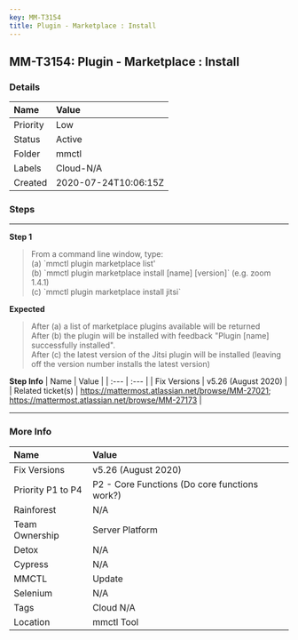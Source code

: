 ```yaml
---
key: MM-T3154
title: Plugin - Marketplace : Install
---
```


## MM-T3154: Plugin - Marketplace : Install

### Details

| Name     | Value                |
| :------- | :------------------- |
| Priority | Low                  |
| Status   | Active               |
| Folder   | mmctl                |
| Labels   | Cloud-N/A            |
| Created  | 2020-07-24T10:06:15Z |

### Steps

<hr/>

**Step 1**

> <article>From a command line window, type:<br>(a) `mmctl plugin marketplace list'<br>(b) `mmctl plugin marketplace install [name] [version]` (e.g. zoom 1.4.1)<br>(c) `mmctl plugin marketplace install jitsi`</article>

**Expected**

> <article>After (a) a list of marketplace plugins available will be returned<br>After (b) the plugin will be installed with feedback "Plugin [name] successfully installed".<br>After (c) the latest version of the Jitsi plugin will be installed (leaving off the version number installs the latest version)</article>

**Step Info**
| Name | Value |
| :--- | :--- |
| Fix Versions | v5.26 (August 2020) |
| Related ticket(s) | https://mattermost.atlassian.net/browse/MM-27021; https://mattermost.atlassian.net/browse/MM-27173 |

<hr/>

### More Info

| Name              | Value                                         |
| :---------------- | :-------------------------------------------- |
| Fix Versions      | v5.26 (August 2020)                           |
| Priority P1 to P4 | P2 - Core Functions (Do core functions work?) |
| Rainforest        | N/A                                           |
| Team Ownership    | Server Platform                               |
| Detox             | N/A                                           |
| Cypress           | N/A                                           |
| MMCTL             | Update                                        |
| Selenium          | N/A                                           |
| Tags              | Cloud N/A                                     |
| Location          | mmctl Tool                                    |
